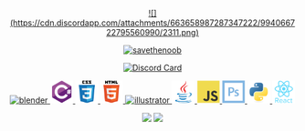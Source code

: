 
<p align="center"> 
    <a href="https://www.youtube.com/watch?v=dQw4w9WgXcQ">
      ![](https://cdn.discordapp.com/attachments/663658987287347222/994066722795560990/2311.png)
 </a>



<p align="center"> 
  <a href="https://www.youtube.com/watch?v=dQw4w9WgXcQ">
      <img src="https://komarev.com/ghpvc/?username=savethenoob&label=Profile%20views&color=0e75b6&style=flat" alt="savethenoob" /> </p>
      </a>

<p align="center">
  <a href="https://www.youtube.com/watch?v=dQw4w9WgXcQ">
      <img src="https://lanyard-profile-readme.vercel.app/api/527078921431285780"m alt="Discord Card"
      />
  </a>
</p>


<p align="center"> <a href="https://www.blender.org/" target="_blank" rel="noreferrer"> <img src="https://download.blender.org/branding/community/blender_community_badge_white.svg" alt="blender" width="40" height="40"/> </a> <a href="https://www.w3schools.com/cs/" target="_blank" rel="noreferrer"> <img src="https://raw.githubusercontent.com/devicons/devicon/master/icons/csharp/csharp-original.svg" alt="csharp" width="40" height="40"/> </a> <a href="https://www.w3schools.com/css/" target="_blank" rel="noreferrer"> <img src="https://raw.githubusercontent.com/devicons/devicon/master/icons/css3/css3-original-wordmark.svg" alt="css3" width="40" height="40"/> </a> <a href="https://www.w3.org/html/" target="_blank" rel="noreferrer"> <img src="https://raw.githubusercontent.com/devicons/devicon/master/icons/html5/html5-original-wordmark.svg" alt="html5" width="40" height="40"/> </a> <a href="https://www.adobe.com/in/products/illustrator.html" target="_blank" rel="noreferrer"> <img src="https://www.vectorlogo.zone/logos/adobe_illustrator/adobe_illustrator-icon.svg" alt="illustrator" width="40" height="40"/> </a> <a href="https://www.java.com" target="_blank" rel="noreferrer"> <img src="https://raw.githubusercontent.com/devicons/devicon/master/icons/java/java-original.svg" alt="java" width="40" height="40"/> </a> <a href="https://developer.mozilla.org/en-US/docs/Web/JavaScript" target="_blank" rel="noreferrer"> <img src="https://raw.githubusercontent.com/devicons/devicon/master/icons/javascript/javascript-original.svg" alt="javascript" width="40" height="40"/> </a> <a href="https://www.photoshop.com/en" target="_blank" rel="noreferrer"> <img src="https://raw.githubusercontent.com/devicons/devicon/master/icons/photoshop/photoshop-line.svg" alt="photoshop" width="40" height="40"/> </a> <a href="https://www.python.org" target="_blank" rel="noreferrer"> <img src="https://raw.githubusercontent.com/devicons/devicon/master/icons/python/python-original.svg" alt="python" width="40" height="40"/> </a> <a href="https://reactjs.org/" target="_blank" rel="noreferrer"> <img src="https://raw.githubusercontent.com/devicons/devicon/master/icons/react/react-original-wordmark.svg" alt="react" width="40" height="40"/> </a> </p>


<p align = "center">
  <img src = "https://github-readme-stats.vercel.app/api?username=SaveTheNoob&show_icons=true&theme=tokyonight" width = 400>
  <img src = "https://github-readme-streak-stats.herokuapp.com?user=SaveTheNoob&theme=tokyonight&hide_border=true" width = 400>
</p>
